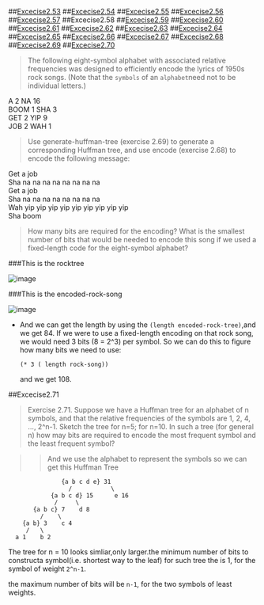 ##[Excecise2.53](Ex2.53.rkt)
##[Excecise2.54](Ex2.54.rkt)
##[Excecise2.55](Ex2.55.rkt)
##[Excecise2.56](Ex2.56.rkt)
##[Excecise2.57](Ex2.57.rkt)
##Excecise2.58
##[Excecise2.59](Ex2.59.rkt)
##[Excecise2.60](Ex2.60.rkt)
##[Excecise2.61](Ex2.61.rkt)
##[Excecise2.62](Ex2.62.rkt)
##[Excecise2.63](Ex2.63.rkt)
##[Excecise2.64](Ex2.64.rkt)
##[Excecise2.65](Ex2.65.rkt)
##[Excecise2.66](Ex2.66.rkt)
##[Excecise2.67](Ex2.67.rkt)
##[Excecise2.68](Ex2.68.rkt)
##[Excecise2.69](Ex2.69.rkt)
##[Excecise2.70](Ex2.70.rkt)
>The following eight-symbol alphabet with associated relative frequencies was designed to
efficiently encode the lyrics of 1950s rock songs. (Note that the `symbols` of an `alphabet`need not to be
individual letters.)


A 2 NA 16<br>
BOOM 1 SHA 3<br>
GET 2 YIP 9<br>
JOB 2 WAH 1<br>

>Use generate-huffman-tree (exercise 2.69) to generate a corresponding Huffman tree, and use
encode (exercise 2.68) to encode the following message:


Get a job<br>
Sha na na na na na na na na<br>
Get a job<br>
Sha na na na na na na na na<br>
Wah yip yip yip yip yip yip yip yip yip<br>
Sha boom<br>


>How many bits are required for the encoding? What is the smallest number of bits that would be needed to
encode this song if we used a fixed-length code for the eight-symbol alphabet?

###This is the rocktree


![image](https://github.com/Soyn/sicp/blob/master/screenshots/rocktree.png)

###This is the encoded-rock-song

![image](https://github.com/Soyn/sicp/blob/master/screenshots/encoded-rock-song.png)

- And we can get the length by using the `(length encoded-rock-tree)`,and we get 84. If we were to use a fixed-length encoding on that rock song, we would need 3 bits (8 = 2^3) per symbol. So we can do this to figure how many bits we need to use:

  ```racket
  (* 3 ( length rock-song))
  ```
  
  and we get 108.
  

##Excecise2.71

>Exercise 2.71. Suppose we have a Huffman tree for an alphabet of n symbols, and that the relative
frequencies of the symbols are 1, 2, 4, ..., 2^n-1. Sketch the tree for n=5; for n=10. In such a tree (for
general n) how may bits are required to encode the most frequent symbol and the least frequent symbol?

>>And we use the alphabet to represent the symbols
so we can get this Huffman Tree

                   {a b c d e} 31
                     /           \
                {a b c d} 15      e 16
                 /     \
           {a b c} 7    d 8
             /    \
        {a b} 3    c 4
         /   \
      a 1    b 2


<script type="text/javascript" src="http://cdn.mathjax.org/mathjax/latest/MathJax.js?config=default"></script>

The tree for n = 10 looks simliar,only larger.the minimum number of bits to constructa symbol(i.e. shortest way to the leaf) for such tree the is 1, for the symbol of weight `2^n-1`.

the maximum number of bits will be `n-1`, for the two symbols of least weights. 
